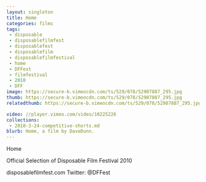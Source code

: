 ```yaml
---
layout: singleton
title: Home
categories: films
tags:
 - disposable
 - disposablefilmfest
 - disposablefest
 - disposablefilm
 - disposablefilmfestival
 - home
 - DFFest
 - filmfestival
 - 2010
 - DFF
image: https://secure-b.vimeocdn.com/ts/529/078/52907887_295.jpg
thumb: https://secure-b.vimeocdn.com/ts/529/078/52907887_295.jpg
relatedthumb: https://secure-b.vimeocdn.com/ts/529/078/52907887_295.jpg

video: //player.vimeo.com/video/10225226
collections:
 - 2010-3-24-competitive-shorts.md
blurb: Home, a film by DaveDunn.
---
```


Home

Official Selection of Disposable Film Festival 2010

disposablefilmfest.com
Twitter: @DFFest